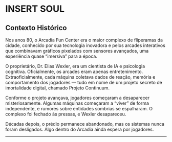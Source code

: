 # INSERT SOUL

## Contexto Histórico

Nos anos 80, o Arcadia Fun Center era o maior complexo de fliperamas da cidade, conhecido por sua tecnologia inovadora e pelos arcades interativos que combinavam gráficos pixelados com sensores avançados, uma experiência quase “imersiva” para a época.

O proprietário, Dr. Elias Wexler, era um cientista de IA e psicologia cognitiva. Oficialmente, os arcades eram apenas entretenimento. Extraoficialmente, cada máquina coletava dados de reação, memória e comportamento dos jogadores — tudo em nome de um projeto secreto de imortalidade digital, chamado Projeto Continuum.

Conforme o projeto avançava, jogadores começaram a desaparecer misteriosamente. Algumas máquinas começaram a “viver” de forma independente, e rumores sobre entidades sombrias se espalharam. O complexo foi fechado às pressas, e Wexler desapareceu.

Décadas depois, o prédio permanece abandonado, mas os sistemas nunca foram desligados. Algo dentro do Arcadia ainda espera por jogadores.

---

